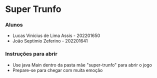 # Super Trunfo
### Alunos
- Lucas Vinicius de Lima Assis - 202201650
- João Septimio Zeferino - 202201641

### Instruções para abrir
- Use java Main dentro da pasta mãe "super-trunfo" para abrir o jogo
- Prepare-se para chegar com muita emoção
